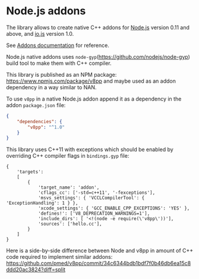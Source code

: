 # Node.js addons

The library allows to create native C++ addons for [Node.js](http://nodejs.org/)
version 0.11 and above, and [io.js](https://iojs.org/) version 1.0.

See [Addons documentation](http://nodejs.org/docs/v0.12.0/api/addons.html)
for reference.

Node.js native addons uses `node-gyp`(https://github.com/nodejs/node-gyp)
build tool to make them with C++ compiler.

This library is published as an NPM package: https://www.npmjs.com/package/v8pp
and maybe used as an addon dependency in a way similar to NAN.

To use `v8pp` in a native Node.js addon append it as a dependency in the addon
`package.json` file:

```json
{
	"dependencies": {
		"v8pp": "^1.0"
	}
}
```

This library uses C++11 with exceptions which should be enabled by overriding
C++ compiler flags in `bindings.gyp` file:
```
{
	'targets':
	[
		{
			'target_name': 'addon',
			'cflags_cc': ['-std=c++11', '-fexceptions'],
			'msvs_settings': { 'VCCLCompilerTool': { 'ExceptionHandling': 1 } },
			'xcode_settings': { 'GCC_ENABLE_CPP_EXCEPTIONS': 'YES' },
			'defines!': ['V8_DEPRECATION_WARNINGS=1'],
			'include_dirs': [ '<!(node -e require(\'v8pp\'))'],
			'sources': ['hello.cc'],
		}
	]
}
```

Here is a side-by-side difference between Node and v8pp in amount of C++ code
required to implement similar addons:
https://github.com/pmed/v8pp/commit/34c6344bdb1bdf7f0b46db6ea15c8ddd20ac3824?diff=split
